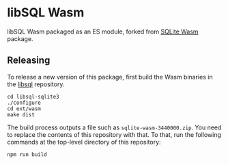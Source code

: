 # libSQL Wasm

libSQL Wasm packaged as an ES module, forked from
[SQLite Wasm](https://github.com/sqlite/sqlite-wasm) package.

## Releasing

To release a new version of this package, first build the Wasm binaries in the
[libsql](https://github.com/tursodatabase/libsql) repository.

```console
cd libsql-sqlite3
./configure
cd ext/wasm
make dist
```

The build process outputs a file such as `sqlite-wasm-3440000.zip`. You need to
replace the contents of this repository with that. To that, run the following
commands at the top-level directory of this repository:

```console
npm run build
```
